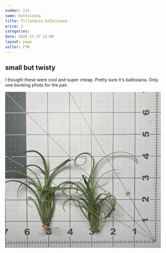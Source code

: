 ```yaml
---
number: 212
name: balbisiana
title: Tillandsia balbisiana
price: 3
categories: 
date: 2020-11-27 12:00
layout: page
seller: FTN
---
```


## small but twisty  

I thought these were cool and super cheap. Pretty sure it's balbisiana. Only one booking photo for the pair.

!["Tillandsia balbisiana"](/i/IMG_1411.jpeg "Tillandsia balbisiana")
